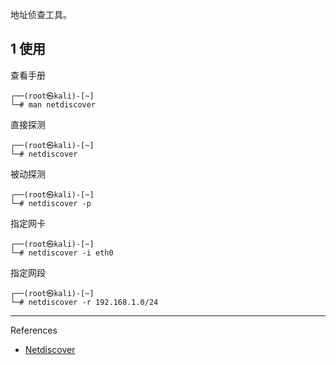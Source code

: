 地址侦查工具。

## 1 使用

查看手册

```shell
┌──(root㉿kali)-[~]
└─# man netdiscover
```

直接探测

```shell
┌──(root㉿kali)-[~]
└─# netdiscover
```

被动探测

```shell
┌──(root㉿kali)-[~]
└─# netdiscover -p
```

指定网卡

```shell
┌──(root㉿kali)-[~]
└─# netdiscover -i eth0
```

指定网段

```shell
┌──(root㉿kali)-[~]
└─# netdiscover -r 192.168.1.0/24
```

---

References

- [Netdiscover](https://www.kali.org/tools/netdiscover/)
